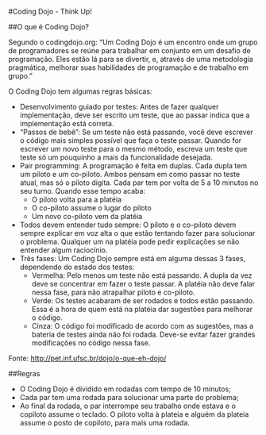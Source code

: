 #Coding Dojo - Think Up!

##O que é Coding Dojo?

Segundo o codingdojo.org: “Um Coding Dojo é um encontro onde um grupo de programadores se reúne para trabalhar em conjunto em um desafio de programação. Eles estão lá para se divertir, e, através de uma metodologia pragmática, melhorar suas habilidades de programação e de trabalho em grupo.”

O Coding Dojo tem algumas regras básicas:

- Desenvolvimento guiado por testes: Antes de fazer qualquer implementação, deve ser escrito um teste, que ao passar indica que a implementação está correta.
- “Passos de bebê”: Se um teste não está passando, você deve escrever o código mais simples possível que faça o teste passar. Quando for escrever um novo teste para o mesmo método, escreva um teste que teste só um pouquinho a mais da funcionalidade desejada.
- Pair programming: A programação é feita em duplas. Cada dupla tem um piloto e um co-piloto. Ambos pensam em como passar no teste atual, mas só o piloto digita. Cada par tem por volta de 5 a 10 minutos no seu turno. Quando esse tempo acaba:
	- O piloto volta para a platéia
	- O co-piloto assume o lugar do piloto
	- Um novo co-piloto vem da platéia
- Todos devem entender tudo sempre: O piloto e o co-piloto devem sempre explicar em voz alta o que estão tentando fazer para solucionar o problema. Qualquer um na platéia pode pedir explicações se não entender algum raciocínio.
- Três fases: Um Coding Dojo sempre está em alguma dessas 3 fases, dependendo do estado dos testes:
	- Vermelha: Pelo menos um teste não está passando. A dupla da vez deve se concentrar em fazer o teste passar. A platéia não deve falar nessa fase, para não atrapalhar piloto e co-piloto.
 	- Verde: Os testes acabaram de ser rodados e todos estão passando. Essa é a hora de quem está na platéia dar sugestões para melhorar o código.
	- Cinza: O código foi modificado de acordo com as sugestões, mas a bateria de testes ainda não foi rodada. Deve-se evitar fazer grandes modificações no código nessa fase.

Fonte: http://pet.inf.ufsc.br/dojo/o-que-eh-dojo/


##Regras

- O Coding Dojo é dividido em rodadas com tempo de 10 minutos;
- Cada par tem uma rodada para solucionar uma parte do problema;
- Ao final da rodada, o par interrompe seu trabalho onde estava e o copiloto assume o teclado. O piloto volta à plateia e alguém da plateia assume o posto de copiloto, para mais uma rodada.
